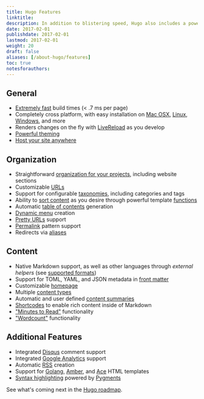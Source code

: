 ```yaml
---
title: Hugo Features
linktitle:
description: In addition to blistering speed, Hugo also includes a powerful templating language that makes it appropriate for websites of all sizes and types.
date: 2017-02-01
publishdate: 2017-02-01
lastmod: 2017-02-01
weight: 20
draft: false
aliases: [/about-hugo/features]
toc: true
notesforauthors:
---
```


## General

* [Extremely fast][] build times (&lt; .7 ms per page)
* Completely cross platform, with easy installation on [Mac OSX][], [Linux][], [Windows][], and more
* Renders changes on the fly with [LiveReload][] as you develop
* [Powerful theming][]
* [Host your site anywhere][]

## Organization

* Straightforward [organization for your projects][], including website sections
* Customizable [URLs][]
* Support for configurable [taxonomies][], including categories and tags
* Ability to [sort content][] as you desire through powerful template [functions][]
* Automatic [table of contents][] generation
* [Dynamic menu][] creation
* [Pretty URLs][] support
* [Permalink][] pattern support
* Redirects via [aliases][]

## Content

* Native Markdown support, as well as other languages through *external helpers* (see [supported formats][])
* Support for TOML, YAML, and JSON metadata in [front matter][]
* Customizable [homepage][]
* Multiple [content types][]
* Automatic and user defined [content summaries][]
* [Shortcodes][] to enable rich content inside of Markdown
* ["Minutes to Read"][pagevars] functionality
* ["Wordcount"][pagevars] functionality

## Additional Features

* Integrated [Disqus][] comment support
* Integrated [Google Analytics][] support
* Automatic [RSS][] creation
* Support for [Golang][], [Amber], and [Ace][] HTML templates
* [Syntax highlighting][] powered by [Pygments][]

See what's coming next in the [Hugo roadmap][].

[Ace]: /templates/ace-templating/
[aliases]: /content-management/url-management/#aliases
[Amber]: https://github.com/eknkc/amber
[content summaries]: /content-management/content-summaries/
[content types]: /content-management/content-types/
[Disqus]: https://disqus.com/
[Dynamic menu]: /templates/menus/
[Extremely fast]: https://github.com/bep/hugo-benchmark
[front matter]: /content-management/front-matter/
[functions]: /functions/
[Golang]: http://golang.org/pkg/html/template/
[Google Analytics]: https://google-analytics.com/
[homepage]: /templates/homepage-template/
[Host your site anywhere]: /hosting-and-deployment/
[Hugo roadmap]: /about-hugo/roadmap
[Linux]: /getting-started/install-on-mac/
[LiveReload]: /getting-started/using-hugo/
[Mac OSX]: /getting-started/install-of-pc/
[organization for your projects]: /getting-started/directory-structure/
[pagevars]: /variables/page-variables/
[Permalink]: /content-management/url-management/#permalinks
[Powerful theming]: /themes/
[Pretty URLs]: /content-management/url-management/
[Pygments]: http://pygments.org/
[RSS]: /templates/rss-templates/
[Shortcodes]: /content-management/shortcodes/
[sort content]: /templates/
[supported formats]: /content-management/supported-content-formats/
[Syntax highlighting]: /developer-tools/syntax-highlighting/
[table of contents]: /content-management/table-of-contents/
[taxonomies]: /content-management/taxonomies/
[URLs]: /content-management/url-management/
[Windows]: /getting-started/install-on-linux/
